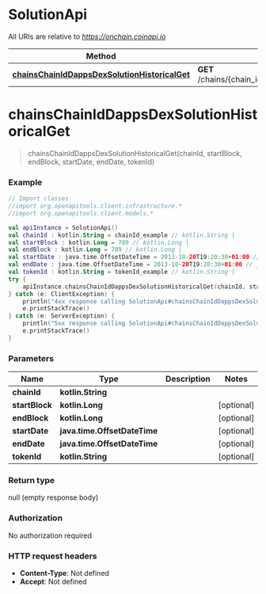 # SolutionApi

All URIs are relative to *https://onchain.coinapi.io*

Method | HTTP request | Description
------------- | ------------- | -------------
[**chainsChainIdDappsDexSolutionHistoricalGet**](SolutionApi.md#chainsChainIdDappsDexSolutionHistoricalGet) | **GET** /chains/{chain_id}/dapps/dex/solution/historical | 


<a name="chainsChainIdDappsDexSolutionHistoricalGet"></a>
# **chainsChainIdDappsDexSolutionHistoricalGet**
> chainsChainIdDappsDexSolutionHistoricalGet(chainId, startBlock, endBlock, startDate, endDate, tokenId)



### Example
```kotlin
// Import classes:
//import org.openapitools.client.infrastructure.*
//import org.openapitools.client.models.*

val apiInstance = SolutionApi()
val chainId : kotlin.String = chainId_example // kotlin.String | 
val startBlock : kotlin.Long = 789 // kotlin.Long | 
val endBlock : kotlin.Long = 789 // kotlin.Long | 
val startDate : java.time.OffsetDateTime = 2013-10-20T19:20:30+01:00 // java.time.OffsetDateTime | 
val endDate : java.time.OffsetDateTime = 2013-10-20T19:20:30+01:00 // java.time.OffsetDateTime | 
val tokenId : kotlin.String = tokenId_example // kotlin.String | 
try {
    apiInstance.chainsChainIdDappsDexSolutionHistoricalGet(chainId, startBlock, endBlock, startDate, endDate, tokenId)
} catch (e: ClientException) {
    println("4xx response calling SolutionApi#chainsChainIdDappsDexSolutionHistoricalGet")
    e.printStackTrace()
} catch (e: ServerException) {
    println("5xx response calling SolutionApi#chainsChainIdDappsDexSolutionHistoricalGet")
    e.printStackTrace()
}
```

### Parameters

Name | Type | Description  | Notes
------------- | ------------- | ------------- | -------------
 **chainId** | **kotlin.String**|  |
 **startBlock** | **kotlin.Long**|  | [optional]
 **endBlock** | **kotlin.Long**|  | [optional]
 **startDate** | **java.time.OffsetDateTime**|  | [optional]
 **endDate** | **java.time.OffsetDateTime**|  | [optional]
 **tokenId** | **kotlin.String**|  | [optional]

### Return type

null (empty response body)

### Authorization

No authorization required

### HTTP request headers

 - **Content-Type**: Not defined
 - **Accept**: Not defined

